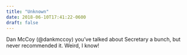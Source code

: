 ```yaml
---
title: "Unknown"
date: 2018-06-10T17:41:22-0600
draft: false
---
```


Dan McCoy (@dankmccoy) you’ve talked about Secretary a bunch, but never recommended it. Weird, I know!
